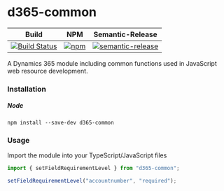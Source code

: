 # d365-common
|Build|NPM|Semantic-Release|
|-----|---|----------------|
|[![Build Status](https://derekfinlinson.visualstudio.com/GitHub/_apis/build/status/derekfinlinson.d365-common)](https://derekfinlinson.visualstudio.com/GitHub/_build/latest?definitionId=2)|[![npm](https://img.shields.io/npm/v/d365-common.svg?style=flat-square)](https://www.npmjs.com/package/d365-common)|[![semantic-release](https://img.shields.io/badge/%20%20%F0%9F%93%A6%F0%9F%9A%80-semantic--release-e10079.svg?style=flat-square)](https://github.com/semantic-release/semantic-release)|

A Dynamics 365 module including common functions used in JavaScript web resource development.

### Installation

##### Node

```
npm install --save-dev d365-common
```
### Usage

Import the module into your TypeScript/JavaScript files

```typescript
import { setFieldRequirementLevel } from "d365-common";

setFieldRequirementLevel("accountnumber", "required");
```